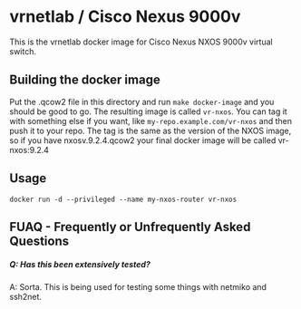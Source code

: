 vrnetlab / Cisco Nexus 9000v
===========================
This is the vrnetlab docker image for Cisco Nexus NXOS 9000v virtual switch.

Building the docker image
-------------------------
Put the .qcow2 file in this directory and run `make docker-image` and
you should be good to go. The resulting image is called `vr-nxos`. You can tag
it with something else if you want, like `my-repo.example.com/vr-nxos` and then
push it to your repo. The tag is the same as the version of the NXOS image, so
if you have nxosv.9.2.4.qcow2 your final docker image will be called
vr-nxos:9.2.4

Usage
-----
```
docker run -d --privileged --name my-nxos-router vr-nxos
```

FUAQ - Frequently or Unfrequently Asked Questions
-------------------------------------------------
##### Q: Has this been extensively tested?
A: Sorta. This is being used for testing some things with netmiko and ssh2net.
